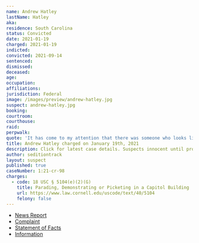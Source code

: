 ```yaml
---
name: Andrew Hatley
lastName: Hatley
aka:
residence: South Carolina
status: Convicted
date: 2021-01-19
charged: 2021-01-19
indicted:
convicted: 2021-09-14
sentenced:
dismissed:
deceased:
age:
occupation:
affiliations:
jurisdiction: Federal
image: /images/preview/andrew-hatley.jpg
suspect: andrew-hatley.jpg
booking:
courtroom:
courthouse:
raid:
perpwalk:
quote: 'It has come to my attention that there was someone who looks like me at the Capitol.'
title: Andrew Hatley charged on January 19th, 2021
description: Click for latest case details. Suspects innocent until proven guilty.
author: seditiontrack
layout: suspect
published: true
caseNumber: 1:21-cr-98
charges:
  - code: 18 USC § 5104(e)(2)(G)
    title: Parading, Demonstrating or Picketing in a Capitol Building
    url: https://www.law.cornell.edu/uscode/text/40/5104
    felony: false
---
```


- [News Report](https://abcnews4.com/news/local/fbi-sc-man-suspected-of-attending-capitol-protest-taking-picture-with-calhoun-statue)
- [Complaint](https://www.justice.gov/file/1360781/download)
- [Statement of Facts](https://www.justice.gov/opa/page/file/1360781/download)
- [Information](https://www.justice.gov/usao-dc/case-multi-defendant/file/1377736/download)
